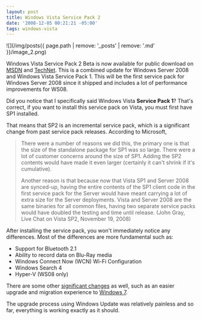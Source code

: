 ```yaml
---
layout: post
title: Windows Vista Service Pack 2
date: '2008-12-05 00:21:21 -05:00'
tags: windows-vista
---
```


![](/img/posts{{ page.path | remove: '_posts' | remove: '.md' }}/image_2.png)

Windows Vista Service Pack 2 Beta is now available for public download on [MSDN](http://msdn.microsoft.com/en-us/windows/dd262148.aspx) and [TechNet](http://technet.microsoft.com/en-us/windows/dd262148.aspx). This is a combined update for Windows Server 2008 and Windows Vista Service Pack 1. This will be the first service pack for Windows Server 2008 since it shipped and includes a lot of performance improvements for WS08.

Did you notice that I specifically said Windows Vista **Service Pack 1**? That's correct, if you want to install this service pack on Vista, you must first have SP1 installed.

That means that SP2 is an incremental service pack, which is a significant change from past service pack releases. According to Microsoft, 

> There were a number of reasons we did this, the primary one is that the size of the standalone package for SP1 was so large. There were a lot of customer concerns around the size of SP1. Adding the SP2 contents would have made it even larger (certainly it can't shrink if it's cumulative).
> 
> Another reason is that because now that Vista SP1 and Server 2008 are synced-up, having the entire contents of the SP1 client code in the first service pack for the Server would have meant carrying a lot of extra size for the Server deployments. Vista and Server 2008 are the same binaries for all common files, having two separate service packs would have doubled the testing and time until release. (John Gray, Live Chat on Vista SP2, November 19, 2008)

After installing the service pack, you won't immediately notice any differences. Most of the differences are more fundamental such as:

* Support for Bluetooth 2.1
* Ability to record data on Blu-Ray media
* Windows Connect Now (WCN) Wi-Fi Configuration
* Windows Search 4
* Hyper-V (WS08 only)  

There are some other [significant changes](http://technet.microsoft.com/en-us/library/dd335036.aspx?ITPID=sprblog) as well, such as an easier upgrade and migration experience to [Windows 7](http://blogs.technet.com/springboard/archive/2008/10/28/live-from-pdc-2008-a-first-look-at-windows-7.aspx).

The upgrade process using Windows Update was relatively painless and so far, everything is working exactly as it should. 
